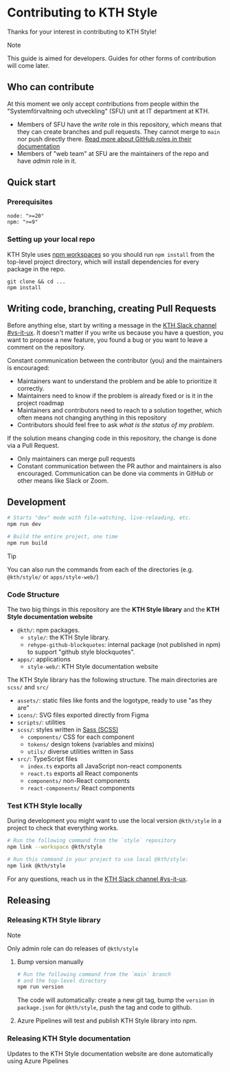 # Contributing to KTH Style

Thanks for your interest in contributing to KTH Style!

> [!Note]
> This guide is aimed for developers. Guides for other forms of contribution will come later.

## Who can contribute

At this moment we only accept contributions from people within the "Systemförvaltning och utveckling" (SFU) unit at IT department at KTH.

- Members of SFU have the _write_ role in this repository, which means that they can create branches and pull requests. They cannot merge to `main` nor push directly there. [Read more about GitHub roles in their documentation](https://docs.github.com/en/organizations/managing-user-access-to-your-organizations-repositories/managing-repository-roles/repository-roles-for-an-organization#permissions-for-each-role)
- Members of "web team" at SFU are the maintainers of the repo and have _admin_ role in it.

## Quick start

### Prerequisites

```
node: ">=20"
npm: ">=9"
```

### Setting up your local repo

KTH Style uses [npm workspaces](https://docs.npmjs.com/cli/v10/using-npm/workspaces) so you should run `npm install` from the top-level project directory, which will install dependencies for every package in the repo.

```
git clone && cd ...
npm install
```

## Writing code, branching, creating Pull Requests

Before anything else, start by writing a message in the [KTH Slack channel #vs-it-ux](https://kth-se.slack.com/archives/C06K0G9BQUE). It doesn't matter if you write us because you have a question, you want to propose a new feature, you found a bug or you want to leave a comment on the repository.

Constant communication between the contributor (you) and the maintainers is encouraged:

- Maintainers want to understand the problem and be able to prioritize it correctly.
- Maintainers need to know if the problem is already fixed or is it in the project roadmap
- Maintainers and contributors need to reach to a solution together, which often means not changing anything in this repository
- Contributors should feel free to ask _what is the status of my problem_.

If the solution means changing code in this repository, the change is done via a Pull Request.

- Only maintainers can merge pull requests
- Constant communication between the PR author and maintainers is also encouraged. Communication can be done via comments in GitHub or other means like Slack or Zoom.

## Development

```sh
# Starts "dev" mode with file-watching, live-reloading, etc.
npm run dev

# Build the entire project, one time
npm run build
```

> [!Tip]
> You can also run the commands from each of the directories (e.g. `@kth/style/` or `apps/style-web/`)

### Code Structure

The two big things in this repository are the **KTH Style library** and the **KTH Style documentation website**

- `@kth/`: npm packages.
  - `style/`: the KTH Style library.
  - `rehype-github-blockquotes`: internal package (not published in npm) to support "github style blockquotes".
- `apps/`: applications
  - `style-web/`: KTH Style documentation website

The KTH Style library has the following structure. The main directories are `scss/` and `src/`

- `assets/`: static files like fonts and the logotype, ready to use "as they are"
- `icons/`: SVG files exported directly from Figma
- `scripts/`: utilities
- `scss/`: styles written in [Sass (SCSS)](https://sass-lang.com)
  - `components/` CSS for each component
  - `tokens/` design tokens (variables and mixins)
  - `utils/` diverse utilities written in Sass
- `src/`: TypeScript files
  - `index.ts` exports all JavaScript non-react components
  - `react.ts` exports all React components
  - `components/` non-React components
  - `react-components/` React components

### Test KTH Style locally

During development you might want to use the local version `@kth/style` in a project to check that everything works.

```sh
# Run the following command from the `style` repository
npm link --workspace @kth/style

# Run this command in your project to use local @kth/style:
npm link @kth/style
```

For any questions, reach us in the [KTH Slack channel #vs-it-ux](https://kth-se.slack.com/archives/C06K0G9BQUE).

## Releasing

### Releasing KTH Style library

> [!Note]
> Only admin role can do releases of `@kth/style`

1. Bump version manually

   ```sh
   # Run the following command from the `main` branch
   # and the top-level directory
   npm run version
   ```

   The code will automatically: create a new git tag, bump the `version` in `package.json` for `@kth/style`, push the tag and code to github.

2. Azure Pipelines will test and publish KTH Style library into npm.

### Releasing KTH Style documentation

Updates to the KTH Style documentation website are done automatically using Azure Pipelines
